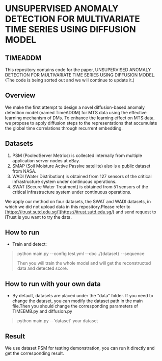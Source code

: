 # UNSUPERVISED ANOMALY DETECTION FOR MULTIVARIATE TIME SERIES USING  DIFFUSION MODEL

## TIMEADDM

This repository contains code for the paper, UNSUPERVISED ANOMALY DETECTION FOR MULTIVARIATE TIME SERIES USING  DIFFUSION MODEL.
(The code is being sorted out and we will continue to update it.)

##  Overview

We make the first attempt to design a novel diffusion-based anomaly detection model (named TimeADDM) for MTS data using the effective learning mechanism of DMs.  To enhance the learning effect on MTS data, we propose to apply diffusion steps to the representations that accumulate the global time correlations through recurrent embedding. 

## Datasets

1. PSM (PooledServer Metrics) is collected internally from multiple application server nodes at eBay.
2. SMAP (Soil Moisture Active Passive satellite) also is a public dataset from NASA. 
3. WADI (Water Distribution) is obtained from 127 sensors of the critical infrastructure system under continuous operations. 
4. SWAT (Secure Water Treatment) is obtained from 51 sensors of the critical infrastructure system under continuous operations. 

We apply our method on four datasets, the SWAT and WADI datasets, in which we did not upload data in this repository.Please refer to [https://itrust.sutd.edu.sg/](https://itrust.sutd.edu.sg/) and send request to iTrust is you want to try the data.

## How to run

- Train and detect:

> python main.py  --config test.yml  --doc ./{dataset}  --sequence
>
> Then you will train the whole model and will get the reconstructed data and detected score.

## How to run with your own data

- By default, datasets are placed under the "data" folder. If you need to change the dataset, you can modify the dataset path  in the main file.Then you should change the corresponding parameters of TIMEEMB.py and diffusion.py

> python main.py  --'dataset'  your dataset



## Result

We  use dataset PSM for testing demonstration, you can run it directly and get the corresponding result.
